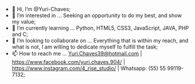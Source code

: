 - 👋 Hi, I’m @Yuri-Chaves;
- 👀 I’m interested in ... Seeking an opportunity to do my best, and show my value;
- 🌱 I’m currently learning ... Python, HTML5, CSS3, JavaScript, JAVA, PHP and C;
- 💞️ I’m looking to collaborate on ... Everything that is within my reach, and what is not, I am willing to dedicate myself to fulfill the task;
- 📫 How to reach me ... Yuri.Chaves39@hotmail.com | https://www.facebook.com/yuri.chaves.904/ | https://www.instagram.com/4_rise_studio/ | Whatsapp: (55) 55 99119-7132;

<!---
Yuri-Chaves/Yuri-Chaves is a ✨ special ✨ repository because its `README.md` (this file) appears on your GitHub profile.
You can click the Preview link to take a look at your changes.
--->
